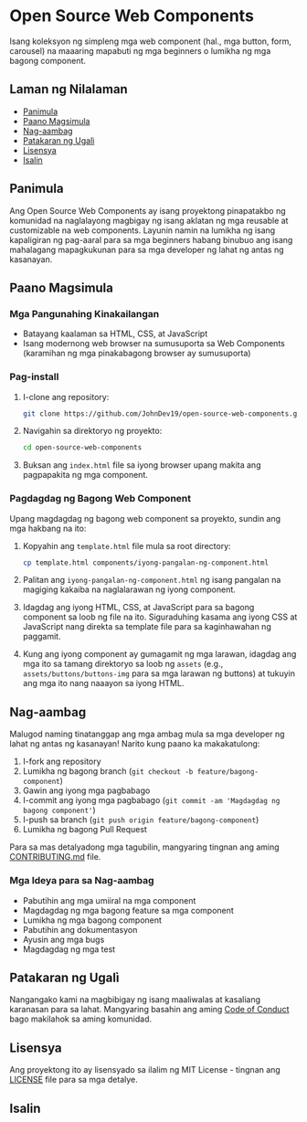 # Open Source Web Components

Isang koleksyon ng simpleng mga web component (hal., mga button, form, carousel) na maaaring mapabuti ng mga beginners o lumikha ng mga bagong component.

## Laman ng Nilalaman

- [Panimula](#panimula)
- [Paano Magsimula](#paano-magsimula)
- [Nag-aambag](#nag-aambag)
- [Patakaran ng Ugalì](#patakaran-ng-ugali)
- [Lisensya](#lisensya)
- [Isalin](#isalin)

## Panimula

Ang Open Source Web Components ay isang proyektong pinapatakbo ng komunidad na naglalayong magbigay ng isang aklatan ng mga reusable at customizable na web components. Layunin namin na lumikha ng isang kapaligiran ng pag-aaral para sa mga beginners habang binubuo ang isang mahalagang mapagkukunan para sa mga developer ng lahat ng antas ng kasanayan.

## Paano Magsimula

### Mga Pangunahing Kinakailangan

- Batayang kaalaman sa HTML, CSS, at JavaScript
- Isang modernong web browser na sumusuporta sa Web Components (karamihan ng mga pinakabagong browser ay sumusuporta)

### Pag-install

1. I-clone ang repository:
   ```sh
   git clone https://github.com/JohnDev19/open-source-web-components.git
   ```

2. Navigahin sa direktoryo ng proyekto:
   ```sh
   cd open-source-web-components
   ```

3. Buksan ang `index.html` file sa iyong browser upang makita ang pagpapakita ng mga component.

### Pagdagdag ng Bagong Web Component

Upang magdagdag ng bagong web component sa proyekto, sundin ang mga hakbang na ito:

1. Kopyahin ang `template.html` file mula sa root directory:
   ```sh
   cp template.html components/iyong-pangalan-ng-component.html
   ```

2. Palitan ang `iyong-pangalan-ng-component.html` ng isang pangalan na magiging kakaiba na naglalarawan ng iyong component.

3. Idagdag ang iyong HTML, CSS, at JavaScript para sa bagong component sa loob ng file na ito. Siguraduhing kasama ang iyong CSS at JavaScript nang direkta sa template file para sa kaginhawahan ng paggamit.

4. Kung ang iyong component ay gumagamit ng mga larawan, idagdag ang mga ito sa tamang direktoryo sa loob ng `assets` (e.g., `assets/buttons/buttons-img` para sa mga larawan ng buttons) at tukuyin ang mga ito nang naaayon sa iyong HTML.

## Nag-aambag

Malugod naming tinatanggap ang mga ambag mula sa mga developer ng lahat ng antas ng kasanayan! Narito kung paano ka makakatulong:

1. I-fork ang repository
2. Lumikha ng bagong branch (`git checkout -b feature/bagong-component`)
3. Gawin ang iyong mga pagbabago
4. I-commit ang iyong mga pagbabago (`git commit -am 'Magdagdag ng bagong component'`)
5. I-push sa branch (`git push origin feature/bagong-component`)
6. Lumikha ng bagong Pull Request

Para sa mas detalyadong mga tagubilin, mangyaring tingnan ang aming [CONTRIBUTING.md](CONTRIBUTING.md) file.

### Mga Ideya para sa Nag-aambag

- Pabutihin ang mga umiiral na mga component
- Magdagdag ng mga bagong feature sa mga component
- Lumikha ng mga bagong component
- Pabutihin ang dokumentasyon
- Ayusin ang mga bugs
- Magdagdag ng mga test

## Patakaran ng Ugalì

Nangangako kami na magbibigay ng isang maaliwalas at kasaliang karanasan para sa lahat. Mangyaring basahin ang aming [Code of Conduct](CODE_OF_CONDUCT.md) bago makilahok sa aming komunidad.

## Lisensya

Ang proyektong ito ay lisensyado sa ilalim ng MIT License - tingnan ang [LICENSE](LICENSE) file para sa mga detalye.

## Isalin

[<img src="https://cdn.statically.io/gh/hjnilsson/country-flags/master/svg/us.svg" height="15">](https://tl.wikipedia.org/wiki/Ingles_na_wika) [<img src="https://cdn.statically.io/gh/hjnilsson/country-flags/master/svg/ph.svg" height="15">](https://tl.wikipedia.org/wiki/Filipino_wika)

